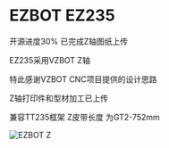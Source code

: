 # EZBOT EZ235

开源进度30%  已完成Z轴图纸上传

EZ235采用VZBOT Z轴

特此感谢VZBOT CNC项目提供的设计思路

Z轴打印件和型材加工已上传

兼容TT235框架   Z皮带长度 为GT2-752mm


![EZBOT Z](https://github.com/thunder439/EZBOT/blob/main/Z%E8%BD%B4%E6%95%88%E6%9E%9C%E5%9B%BE.jpg)

